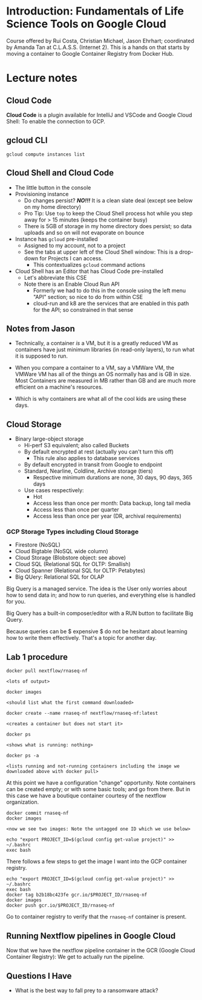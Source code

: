 # Introduction: Fundamentals of Life Science Tools on Google Cloud

Course offered by Rui Costa, Christian Michael, Jason Ehrhart; coordinated by Amanda Tan at C.L.A.S.S. (Internet 2).
This is a hands on that starts by moving a container to Google Container Registry from Docker Hub.

# Lecture notes

## Cloud Code

**Cloud Code** is a plugin available for IntelliJ and VSCode and Google Cloud Shell: To enable the connection to GCP. 


## gcloud CLI

```
gcloud compute instances list
```

## Cloud Shell and Cloud Code

* The little button in the console
* Provisioning instance
    * Do changes persist? ***NO!!!*** It is a clean slate deal (except see below on my home directory)
    * Pro Tip: Use `top` to keep the Cloud Shell process hot while you step away for > 15 minutes (keeps the container busy)
    * There is 5GB of storage in my home directory does persist; so data uploads and so on will not evaporate on bounce
* Instance has `gcloud` pre-installed
    * Assigned to my account, not to a project
    * See the tabs at upper left of the Cloud Shell window: This is a drop-down for Projects I can access.
        * This contextualizes `gcloud` command actions
* Cloud Shell has an Editor that has Cloud Code pre-installed
    * Let's abbreviate this CSE
    * Note there is an Enable Cloud Run API
        * Formerly we had to do this in the console using the left menu "API" section; so nice to do from within CSE
        * cloud-run and k8 are the services that are enabled in this path for the API; so constrained in that sense

## Notes from Jason


* Technically, a container *is* a VM, but it is a greatly reduced VM as containers have just minimum libraries 
(in read-only layers), to run what it is supposed to run.


* When you compare a container to a VM, say a VMWare VM, the VMWare VM has all of the things an OS normally has 
and is GB in size. Most Containers are measured in MB rather than GB and are much more efficient on a machine's resources.


* Which is why containers are what all of the cool kids are using these days.


## Cloud Storage

* Binary large-object storage
    * Hi-perf S3 equivalent; also called Buckets
    * By default encrypted at rest (actually you can't turn this off)
        * This rule also applies to database services
    * By default encrypted in transit from Google to endpoint
    * Standard, Nearline, Coldline, Archive storage (tiers)
        * Respective minimum durations are none, 30 days, 90 days, 365 days
    * Use cases respectively:
        * Hot
        * Access less than once per month: Data backup, long tail media
        * Access less than once per quarter
        * Access less than once per year (DR, archival requirements)

### GCP Storage Types including Cloud Storage

* Firestore (NoSQL)
* Cloud Bigtable (NoSQL wide column)
* Cloud Storage (Blobstore object: see above)
* Cloud SQL (Relational SQL for OLTP: Smallish)
* Cloud Spanner (Relational SQL for OLTP: Petabytes)
* Big QUery: Relational SQL for OLAP

Big Query is a managed service. The idea is the User only worries about how to send data in; and how to run queries, and everything else is handled for you.

Big Query has a built-in composer/editor with a RUN button to facilitate Big Query.

Because queries can be $ expensive $ do not be hesitant about learning how to write them effectively. That's a topic for another day.

## Lab 1 procedure

```
docker pull nextflow/rnaseq-nf

<lots of output>

docker images

<should list what the first command downloaded>

docker create --name rnaseq-nf nextflow/rnaseq-nf:latest

<creates a container but does not start it>

docker ps

<shows what is running: nothing> 

docker ps -a

<lists running and not-running containers including the image we downloaded above with docker pull>
```

At this point we have a configuration "change" opportunity. Note containers can be created empty; or with some basic tools; and go from there.
But in this case we have a boutique container courtesy of the nextflow organization. 


```
docker commit rnaseq-nf
docker images

<now we see two images: Note the untagged one ID which we use below>

echo "export PROJECT_ID=$(gcloud config get-value project)" >> ~/.bashrc
exec bash
```

There follows a few steps to get the image I want into the GCP container registry.

```
echo "export PROJECT_ID=$(gcloud config get-value project)" >> ~/.bashrc
exec bash
docker tag b2b18bc423fe gcr.io/$PROJECT_ID/rnaseq-nf
docker images
docker push gcr.io/$PROJECT_ID/rnaseq-nf
```

Go to container registry to verify that the `rnaseq-nf` container is present.


## Running Nextflow pipelines in Google Cloud

Now that we have the nextflow pipeline container in the GCR (Google Cloud Container Registry): We get to actually run the pipeline. 



## Questions I Have

* What is the best way to fall prey to a ransomware attack?
